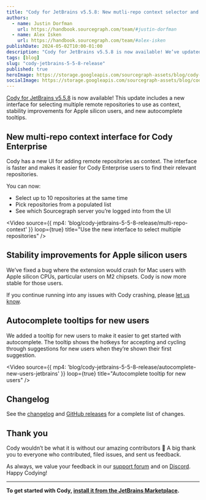 ```yaml
---
title: "Cody for JetBrains v5.5.8: New mutli-repo context selector and bug fixes for Apple silicon"
authors:
  - name: Justin Dorfman
    url: https://handbook.sourcegraph.com/team/#justin-dorfman
  - name: Alex Isken
    url: https://handbook.sourcegraph.com/team/#alex-isken
publishDate: 2024-05-02T10:00-01:00
description: "Cody for JetBrains v5.5.8 is now available! We’ve updated the multi-repo context selector, improved the extension stability for Apple silicon users, and added tooltips for new autocomplete users."
tags: [blog]
slug: "cody-jetbrains-5-5-8-release"
published: true
heroImage: https://storage.googleapis.com/sourcegraph-assets/blog/cody-jetbrains-5-5-8-release/cody-jetbrains-5.5.8-og-image.jpg
socialImage: https://storage.googleapis.com/sourcegraph-assets/blog/cody-jetbrains-5-5-8-release/cody-jetbrains-5.5.8-og-image.jpg
--- 
```


[Cody for JetBrains v5.5.8](https://plugins.jetbrains.com/plugin/9682-cody-ai-coding-assistant-with-autocomplete--chat) is now available! This update includes a new interface for selecting multiple remote repositories to use as context, stability improvements for Apple silicon users, and new autocomplete tooltips.

## New multi-repo context interface for Cody Enterprise

Cody has a new UI for adding remote repositories as context. The interface is faster and makes it easier for Cody Enterprise users to find their relevant repositories.

You can now:

- Select up to 10 repositories at the same time
- Pick repositories from a populated list
- See which Sourcegraph server you’re logged into from the UI

<Video 
  source={{
    mp4: 'blog/cody-jetbrains-5-5-8-release/multi-repo-context'
  }}
  loop={true}
  title="Use the new interface to select multiple repositories"
/>


## Stability improvements for Apple silicon users

We’ve fixed a bug where the extension would crash for Mac users with Apple silicon CPUs, particular users on M2 chipsets. Cody is now more stable for those users. 

If you continue running into any issues with Cody crashing, please [let us know](https://community.sourcegraph.com/).


## Autocomplete tooltips for new users

We added a tooltip for new users to make it easier to get started with autocomplete. The tooltip shows the hotkeys for accepting and cycling through suggestions for new users when they’re shown their first suggestion.

<Video 
  source={{
    mp4: 'blog/cody-jetbrains-5-5-8-release/autocomplete-new-users-jetbrains'
  }}
  loop={true}
  title="Autocomplete tooltip for new users"
/>


## Changelog

See the [changelog](https://github.com/sourcegraph/jetbrains/releases/tag/v5.5.8) and [GitHub releases](https://github.com/sourcegraph/jetbrains/releases) for a complete list of changes.


## Thank you

Cody wouldn’t be what it is without our amazing contributors 💖 A big thank you to everyone who contributed, filed issues, and sent us feedback.

As always, we value your feedback in our [support forum](https://community.sourcegraph.com/) and on [Discord](https://discord.com/servers/sourcegraph-969688426372825169). Happy Codying!

---

**To get started with Cody, [install it from the JetBrains Marketplace](https://plugins.jetbrains.com/plugin/9682-cody-ai-coding-assistant-with-autocomplete--chat).**
